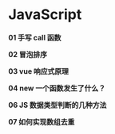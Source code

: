 # JavaScript

**01 手写 call 函数**

**02 冒泡排序**

**03 vue 响应式原理**

**04 new 一个函数发生了什么？**

**06 JS 数据类型判断的几种方法**

**07 如何实现数组去重**
